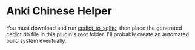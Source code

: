 # Anki Chinese Helper
You must download and run [cedict\_to\_sqlite](https://github.com/matthin/cedict_to_sqlite), then
place the generated cedict.db file in this plugin's root folder. I'll probably create an automated
build system eventually.
